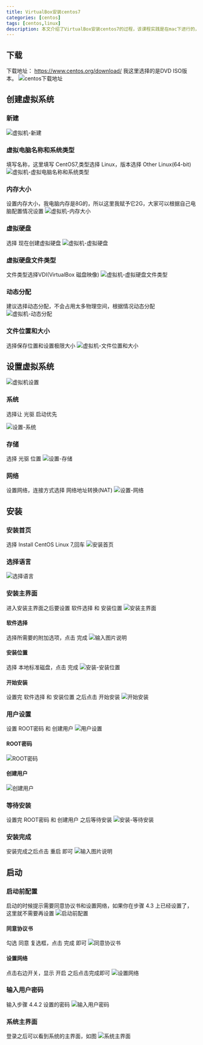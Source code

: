 ```yaml
---
title: VirtualBox安装centos7
categories: [centos]
tags: [centos,linux]
description: 本文介绍了VirtualBox安装centos7的过程，该课程实践是在mac下进行的，在win系统下也是同样步骤，希望对你有帮助。
---
```

## 下载 
下载地址： https://www.centos.org/download/ 
我这里选择的是DVD ISO版本。 
![centos下载地址](https://static.oschina.net/uploads/img/201704/30104532_g7vd.png "centos下载地址") 

## 创建虚拟系统 
### 新建 
![虚拟机-新建](https://static.oschina.net/uploads/img/201704/30110433_rLYC.png "虚拟机-新建") 

### 虚拟电脑名称和系统类型 
填写名称，这里填写 CentOS7,类型选择 Linux，版本选择 Other Linux(64-bit) 
![虚拟机-虚拟电脑名称和系统类型](https://static.oschina.net/uploads/img/201704/30153827_O9oc.png "虚拟机-虚拟电脑名称和系统类型") 

### 内存大小 
设置内存大小，我电脑内存是8G的，所以这里我赋予它2G，大家可以根据自己电脑配置情况设置 
![虚拟机-内存大小](https://static.oschina.net/uploads/img/201704/30111206_fNwR.png "虚拟机-内存大小")

### 虚拟硬盘 
选择 现在创建虚拟硬盘 
![虚拟机-虚拟硬盘](https://static.oschina.net/uploads/img/201704/30111240_J5dK.png "虚拟机-虚拟硬盘") 

### 虚拟硬盘文件类型 
文件类型选择VDI(VirtualBox 磁盘映像) 
![虚拟机-虚拟硬盘文件类型](https://static.oschina.net/uploads/img/201704/30111312_MDIU.png "虚拟机-虚拟硬盘文件类型") 

### 动态分配 
建议选择动态分配，不会占用太多物理空间，根据情况动态分配   
![虚拟机-动态分配](https://static.oschina.net/uploads/img/201704/30111508_gYmd.png "虚拟机-动态分配") 

### 文件位置和大小 
选择保存位置和设置极限大小 
![虚拟机-文件位置和大小](https://static.oschina.net/uploads/img/201704/30153926_yVNz.png "虚拟机-文件位置和大小") 

## 设置虚拟系统 
![虚拟机设置](https://static.oschina.net/uploads/img/201704/30154054_rBvK.png "虚拟机设置") 
### 系统 
选择让 光驱 启动优先 

![设置-系统](https://static.oschina.net/uploads/img/201704/30154322_iLmN.png "设置-系统") 

### 存储 
选择 光驱 位置 
![设置-存储](https://static.oschina.net/uploads/img/201704/30154127_3SNy.png "设置-存储") 

### 网络 
设置网络，连接方式选择 网络地址转换(NAT) 
![设置-网络](https://static.oschina.net/uploads/img/201704/30154409_ZsMM.png "设置-网络") 

## 安装

### 安装首页 
选择 Install CentOS Linux 7,回车 
![安装首页](https://static.oschina.net/uploads/img/201704/30163126_4uFC.png "安装首页") 

### 选择语言 
 ![选择语言](https://static.oschina.net/uploads/img/201704/30163517_r8YZ.png "选择语言") 

### 安装主界面 
进入安装主界面之后要设置 软件选择 和 安装位置 
![安装主界面](https://static.oschina.net/uploads/img/201704/30163916_eSDY.png "安装主界面") 

#### 软件选择 
选择所需要的附加选项，点击 完成 
![输入图片说明](https://static.oschina.net/uploads/img/201704/30164112_PtqM.png "在这里输入图片标题") 

#### 安装位置 
选择 本地标准磁盘，点击 完成
![安装-安装位置](https://static.oschina.net/uploads/img/201704/30164335_a0GO.png "安装-安装位置") 

#### 开始安装 
设置完 软件选择 和 安装位置 之后点击 开始安装 
![开始安装](https://static.oschina.net/uploads/img/201704/30164554_Xqfx.png "开始安装") 

### 用户设置 
设置 ROOT密码 和 创建用户 
![用户设置](https://static.oschina.net/uploads/img/201704/30164909_bA5y.png "用户设置") 

#### ROOT密码
![ROOT密码](https://static.oschina.net/uploads/img/201704/30165216_0oMW.png "ROOT密码") 

#### 创建用户
![创建用户](https://static.oschina.net/uploads/img/201704/30165249_yNYb.png "创建用户") 

### 等待安装 
设置完 ROOT密码 和 创建用户  之后等待安装
![安装-等待安装](https://static.oschina.net/uploads/img/201704/30170825_lSRh.png "安装-等待安装") 

### 安装完成 
安装完成之后点击 重启 即可 
![输入图片说明](https://static.oschina.net/uploads/img/201704/30165550_JHUT.png "在这里输入图片标题") 

## 启动 
### 启动前配置 
启动的时候提示需要同意协议书和设置网络，如果你在步骤 4.3 上已经设置了，这里就不需要再设置 
![启动前配置](https://static.oschina.net/uploads/img/201704/30170941_cCcH.png "启动前配置") 

#### 同意协议书 
勾选 同意 复选框，点击 完成 即可 
![同意协议书](https://static.oschina.net/uploads/img/201704/30171031_Gprz.png "同意协议书") 

#### 设置网络 
点击右边开关，显示 开启 之后点击完成即可 
![设置网络](https://static.oschina.net/uploads/img/201704/30171037_a2rE.png "设置网络")  

### 输入用户密码 
输入步骤  4.4.2 设置的密码 
![输入用户密码](https://static.oschina.net/uploads/img/201704/30171109_o0Re.png "输入用户密码") 

### 系统主界面 
登录之后可以看到系统的主界面，如图 
![系统主界面](https://static.oschina.net/uploads/img/201704/30171124_0lTn.png "系统主界面") 